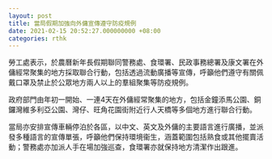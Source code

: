 ```yaml
---
layout: post
title: 當局假期加強向外傭宣傳遵守防疫規例
date: 2021-02-15 20:52:27.000000000 +08:00
categories: rthk
---
```


勞工處表示，於農曆新年長假期聯同警務處、食環署、民政事務總署及康文署在外傭經常聚集的地方採取聯合行動，包括透過流動廣播等宣傳，呼籲他們遵守有關佩戴口罩及禁止於公眾地方兩人以上的羣組聚集等防疫規例。
      
政府部門由年初一開始、一連4天在外傭經常聚集的地方，包括金鐘添馬公園、銅鑼灣維多利亞公園、灣仔、旺角花園街附近行人天橋等多個地方進行聯合行動。

當局亦安排宣傳車輛停泊於各區，以中文、英文及外傭的主要語言進行廣播，並派發多種語言的宣傳單張，呼籲他們保持環境衞生，涵蓋範圍包括熟食或其他擺賣活動；警務處亦加派人手在場加強巡查，食環署亦就保持地方清潔作出跟進。
      
　　

